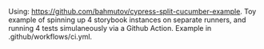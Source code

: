 Using: https://github.com/bahmutov/cypress-split-cucumber-example.
Toy example of spinning up 4 storybook instances on separate runners, and running 4 tests simulaneously via a Github Action.
Example in .github/workflows/ci.yml.

